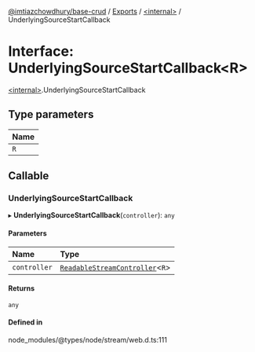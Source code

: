 [@imtiazchowdhury/base-crud](../README.md) / [Exports](../modules.md) / [\<internal\>](../modules/internal_.md) / UnderlyingSourceStartCallback

# Interface: UnderlyingSourceStartCallback\<R\>

[\<internal\>](../modules/internal_.md).UnderlyingSourceStartCallback

## Type parameters

| Name |
| :------ |
| `R` |

## Callable

### UnderlyingSourceStartCallback

▸ **UnderlyingSourceStartCallback**(`controller`): `any`

#### Parameters

| Name | Type |
| :------ | :------ |
| `controller` | [`ReadableStreamController`](../modules/internal_.md#readablestreamcontroller)\<`R`\> |

#### Returns

`any`

#### Defined in

node_modules/@types/node/stream/web.d.ts:111
